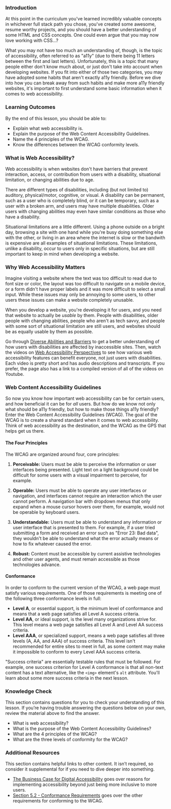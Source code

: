 ### Introduction

At this point in the curriculum you've learned incredibly valuable concepts in whichever full stack path you chose, you've created some awesome, resume worthy projects, and you should have a better understanding of some HTML and CSS concepts. One could even argue that you may now love working with CSS...?

What you may not have too much an understanding of, though, is the topic of accessibility, often referred to as "a11y" (due to there being 11 letters between the first and last letters). Unfortunately, this is a topic that many people either don't know much about, or just don't take into account when developing websites. If you fit into either of those two categories, you may have adopted some habits that aren't exactly a11y friendly. Before we dive into how you can break away from such habits and make more a11y friendly websites, it's important to first understand some basic information when it comes to web accessibility.

### Learning Outcomes
By the end of this lesson, you should be able to:

* Explain what web accessibility is.
* Explain the purpose of the Web Content Accessibility Guidelines.
* Name the 4 principles of the WCAG.
* Know the differences between the WCAG conformity levels.

### What is Web Accessibility?

Web accessibility is when websites don't have barriers that prevent interaction, access, or contribution from users with a disability, situational limitation, or changing abilities due to age.

There are different types of disabilities, including (but not limited to) auditory, physical/motor, cognitive, or visual. A disability can be permanent, such as a user who is completely blind, or it can be temporary, such as a user with a broken arm, and users may have multiple disabilities. Older users with changing abilities may even have similar conditions as those who have a disability.

Situational limitations are a little different. Using a phone outside on a bright day, browsing a site with one hand while you're busy doing something else with the other, or living in an area where the internet is slow or the bandwith is expensive are all examples of situational limitations. These limitations, unlike a disability, occur to users only in specific situations, but are still important to keep in mind when developing a website.

### Why Web Accessibility Matters

Imagine visiting a website where the text was too difficult to read due to font size or color, the layout was too difficult to navigate on a mobile device, or a form didn't have proper labels and it was more difficult to select a small input. While these issues may only be annoying to some users, to other users these issues can make a website completely unusable.

When you develop a website, you're developing it for users, and you need that website to actually be *usable* by them. People with disabilities, older people with changing abilities, people who aren't as tech savvy, and people with some sort of situational limitation are still users, and websites should be as equally usable by them as possible.

Go through [Diverse Abilities and Barriers](https://www.w3.org/WAI/people-use-web/abilities-barriers/) to get a better understanding of how users with disabilities are affected by inaccessible sites. Then, watch the videos on [Web Accessibility Perspectives](https://www.w3.org/WAI/perspective-videos/) to see how various web accessibility features can benefit everyone, not just users with disabilities. Each video is pretty short and has audio descriptions and transcripts. If you prefer, the page also has a link to a compiled version of all of the videos on Youtube.

### Web Content Accessibility Guidelines
So now you know how important web accessibility can be for certain users, and how beneficial it can be for *all* users. But how do we know not only what should be a11y friendly, but how to make those things a11y friendly? Enter the Web Content Accessibility Guidelines (WCAG). The goal of the WCAG is to create a shared standard when it comes to web accessibility. Think of web accessibility as the destination, and the WCAG as the GPS that helps get us there. 

#### The Four Principles

The WCAG are organized around four, core principles:

1. **Perceivable:** Users must be able to perceive the information or user interfaces being presented. Light text on a light background could be difficult for some users with a visual impairment to perceive, for example.

2. **Operable:** Users must be able to operate any user interfaces or navigation, and interfaces cannot require an interaction which the user cannot perform. A navigation bar with dropdown menus that only expand when a mouse cursor hovers over them, for example, would not be operable by keyboard users.

3. **Understandable:** Users must be able to understand any information or user interface that is presented to them. For example, if a user tried submitting a form and received an error such as "Error 23: Bad data", they wouldn't be able to understand what the error actually means or how to fix whatever caused the error.

4. **Robust:** Content must be accessible by current assistive technologies and other user agents, and must remain accessible as those technologies advance.

#### Conformance

In order to conform to the current version of the WCAG, a web page must satisfy various requirements. One of those requirements is meeting one of the following three conformance levels in full:

* **Level A**, or essential support, is the minimum level of conformance and means that a web page satisfies all Level A success criteria.
* **Level AA**, or ideal support, is the level many organizations strive for. This level means a web page satisfies all Level A and Level AA success criteria.
* **Level AAA**, or specialized support, means a web page satisfies all three levels (A, AA, and AAA) of success criteria. This level isn't recommended for entire sites to meet in full, as some content may make it impossible to conform to every Level AAA success criteria.

"Success criteria" are essentially testable rules that must be followed. For example, one success criterion for Level A conformance is that all non-text content has a text alternative, like the `<img>` element's `alt` attribute. You'll learn about some more success criteria in the next lesson.

### Knowledge Check
This section contains questions for you to check your understanding of this lesson. If you’re having trouble answering the questions below on your own, review the material above to find the answer.

* What is web accessibility?
* What is the purpose of the Web Content Accessibility Guidelines?
* What are the 4 principles of the WCAG?
* What are the three levels of conformity for the WCAG?


### Additional Resources

This section contains helpful links to other content. It isn’t required, so consider it supplemental for if you need to dive deeper into something.

* [The Business Case for Digital Accessibility](https://www.w3.org/WAI/business-case/#drive-innovation) goes over reasons for implementing accessibility beyond just being more inclusive to more users.
* [Section 5.2 - Conformance Requirements](https://www.w3.org/TR/WCAG/#conformance-reqs) goes over the other requirements for conforming to the WCAG.